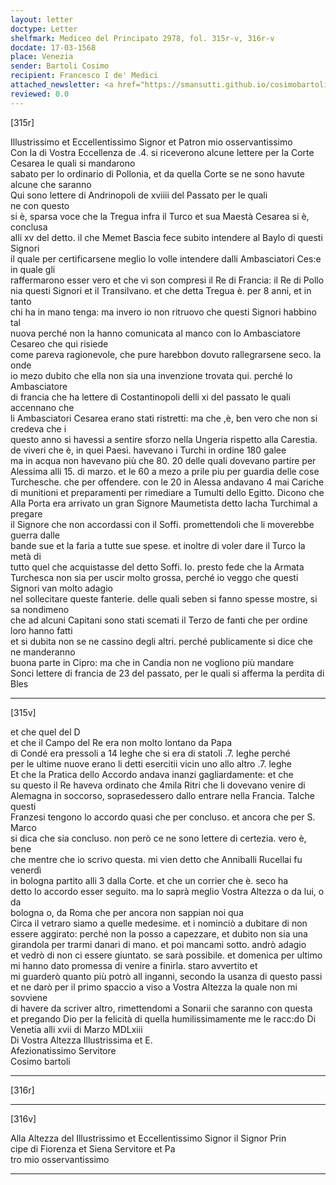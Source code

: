 ```yaml
---
layout: letter
doctype: Letter
shelfmark: Mediceo del Principato 2978, fol. 315r-v, 316r-v
docdate: 17-03-1568
place: Venezia
sender: Bartoli Cosimo
recipient: Francesco I de' Medici
attached_newsletter: <a href="https://smansutti.github.io/cosimobartoli/texts/3080_010/">3080_010</a>
reviewed: 0.0
---
```


[315r]  
  
  
Illustrissimo et Eccellentissimo Signor et Patron mio osservantissimo  
Con la di Vostra Eccellenza de .4. si riceverono alcune lettere per la Corte Cesarea le quali si mandarono  
sabato per lo ordinario di Pollonia, et da quella Corte se ne sono havute alcune che saranno  
Qui sono lettere di Andrinopoli de xviiii del Passato per le quali  
ne con questo  
si è, sparsa voce che la Tregua infra il Turco et sua Maestà Cesarea si è, conclusa  
alli xv del detto. il che Memet Bascia fece subito intendere al Baylo di questi Signori  
il quale per certificarsene meglio lo volle intendere dalli Ambasciatori Ces:e in quale gli  
raffermarono esser vero et che vi son compresi il Re di Francia: il Re di Pollo  
nia questi Signori et il Transilvano. et che detta Tregua è. per 8 anni, et in tanto  
chi ha in mano tenga: ma invero io non ritruovo che questi Signori habbino tal  
nuova perché non la hanno comunicata al manco con lo Ambasciatore Cesareo che qui risiede  
come pareva ragionevole, che pure harebbon dovuto rallegrarsene seco. la onde  
io mezo dubito che ella non sia una invenzione trovata qui. perché lo Ambasciatore  
di francia che ha lettere di Costantinopoli delli xi del passato le quali accennano che  
li Ambasciatori Cesarea erano stati ristretti: ma che ,è, ben vero che non si credeva che i  
questo anno si havessi a sentire sforzo nella Ungeria rispetto alla Carestia.  
de viveri che è, in quei Paesi. havevano i Turchi in ordine 180 galee  
ma in acqua non havevano più che 80. 20 delle quali dovevano partire per  
Alessima alli 15. di marzo. et le 60 a mezo a prile piu per guardia delle cose  
Turchesche. che per offendere. con le 20 in Alessa andavano 4 mai Cariche  
di munitioni et preparamenti per rimediare a Tumulti dello Egitto. Dicono che  
Alla Porta era arrivato un gran Signore Maumetista detto Iacha Turchimal a pregare  
il Signore che non accordassi con il Soffi. promettendoli che li moverebbe guerra dalle  
bande sue et la faria a tutte sue spese. et inoltre di voler dare il Turco la metà di  
tutto quel che acquistasse del detto Soffi. Io. presto fede che la Armata  
Turchesca non sia per uscir molto grossa, perché io veggo che questi Signori van molto adagio  
nel sollecitare queste fanterie. delle quali seben si fanno spesse mostre, si sa nondimeno  
che ad alcuni Capitani sono stati scemati il Terzo de fanti che per ordine loro hanno fatti  
et si dubita non se ne cassino degli altri. perché publicamente si dice che ne manderanno  
buona parte in Cipro: ma che in Candia non ne vogliono più mandare  
Sonci lettere di francia de 23 del passato, per le quali si afferma la perdita di Bles  
  
---  

[315v]  
  
  
et che quel del D  
et che il Campo del Re era non molto lontano da Papa  
di Condé era pressoli a 14 leghe che si era di statoli .7. leghe perché  
per le ultime nuove erano li detti esercitii vicin uno allo altro .7. leghe  
Et che la Pratica dello Accordo andava inanzi gagliardamente: et che  
su questo il Re haveva ordinato che 4mila Ritri che li dovevano venire di  
Alemagna in soccorso, soprasedessero dallo entrare nella Francia. Talche questi  
Franzesi tengono lo accordo quasi che per concluso. et ancora che per S. Marco  
si dica che sia concluso. non però ce ne sono lettere di certezia. vero è, bene  
che mentre che io scrivo questa. mi vien detto che Anniballi Rucellai fu venerdì  
in bologna partito alli 3 dalla Corte. et che un corrier che è. seco ha  
detto lo accordo esser seguito. ma lo saprà meglio Vostra Altezza o da lui, o da  
bologna o, da Roma che per ancora non sappian noi qua  
Circa il vetraro siamo a quelle medesime. et i nominciò a dubitare di non  
essere aggirato: perché non la posso a capezzare, et dubito non sia una  
girandola per trarmi danari di mano. et poi mancami sotto. andrò adagio  
et vedrò di non ci essere giuntato. se sarà possibile. et domenica per ultimo  
mi hanno dato promessa di venire a finirla. staro avvertito et  
mi guarderò quanto più potrò all inganni, secondo la usanza di questo passi  
et ne darò per il primo spaccio a viso a Vostra Altezza la quale non mi sovviene  
di havere da scriver altro, rimettendomi a Sonarii che saranno con questa  
et pregando Dio per la felicità di quella humilissimamente me le racc:do Di  
Venetia alli xvii di Marzo MDLxiii  
Di Vostra Altezza Illustrissima et E.  
Afezionatissimo Servitore  
Cosimo bartoli  
  
---  

[316r]  
  
  
  
---  

[316v]  
  
  
Alla Altezza del Illustrissimo et Eccellentissimo Signor il Signor Prin  
cipe di Fiorenza et Siena Servitore et Pa  
tro mio osservantissimo  
  
---  

